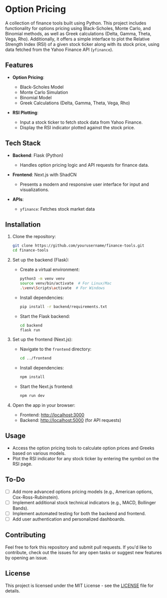 # Option Pricing

A collection of finance tools built using Python. This project includes functionality for options pricing using Black-Scholes, Monte Carlo, and Binomial methods, as well as Greek calculations (Delta, Gamma, Theta, Vega, Rho). Additionally, it offers a simple interface to plot the Relative Strength Index (RSI) of a given stock ticker along with its stock price, using data fetched from the Yahoo Finance API (`yfinance`).

## Features

- **Option Pricing**:
  - Black-Scholes Model
  - Monte Carlo Simulation
  - Binomial Model
  - Greek Calculations (Delta, Gamma, Theta, Vega, Rho)
  
- **RSI Plotting**:
  - Input a stock ticker to fetch stock data from Yahoo Finance.
  - Display the RSI indicator plotted against the stock price.
  
## Tech Stack

- **Backend**: Flask (Python)
  - Handles option pricing logic and API requests for finance data.
  
- **Frontend**: Next.js with ShadCN
  - Presents a modern and responsive user interface for input and visualizations.

- **APIs**: 
  - `yfinance`: Fetches stock market data
  
## Installation

1. Clone the repository:
   ```bash
   git clone https://github.com/yourusername/finance-tools.git
   cd finance-tools
2. Set up the backend (Flask):
   - Create a virtual environment:
     ```bash
     python3 -m venv venv
     source venv/bin/activate  # For Linux/Mac
     .\venv\Scripts\activate  # For Windows
     ```
   - Install dependencies:
     ```bash
     pip install -r backend/requirements.txt
     ```
   - Start the Flask backend:
     ```bash
     cd backend
     flask run
     ```

3. Set up the frontend (Next.js):
   - Navigate to the `frontend` directory:
     ```bash
     cd ../frontend
     ```
   - Install dependencies:
     ```bash
     npm install
     ```
   - Start the Next.js frontend:
     ```bash
     npm run dev
     ```

4. Open the app in your browser:
   - Frontend: [http://localhost:3000](http://localhost:3000)
   - Backend: [http://localhost:5000](http://localhost:5000) (for API requests)

## Usage

- Access the option pricing tools to calculate option prices and Greeks based on various models.
- Plot the RSI indicator for any stock ticker by entering the symbol on the RSI page.

## To-Do

- [ ] Add more advanced options pricing models (e.g., American options, Cox-Ross-Rubinstein).
- [ ] Implement additional stock technical indicators (e.g., MACD, Bollinger Bands).
- [ ] Implement automated testing for both the backend and frontend.
- [ ] Add user authentication and personalized dashboards.

## Contributing

Feel free to fork this repository and submit pull requests. If you'd like to contribute, check out the issues for any open tasks or suggest new features by opening an issue.

## License
This project is licensed under the MIT License - see the [LICENSE](LICENSE) file for details.
